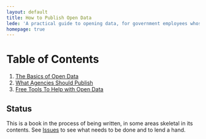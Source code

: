 ```yaml
---
layout: default
title: How to Publish Open Data
lede: 'A practical guide to opening data, for government employees whose job it is to make that happen.'
homepage: true
---
```


# Table of Contents

1. [The Basics of Open Data](basics/)
1. [What Agencies Should Publish](agencies/)
1. [Free Tools To Help with Open Data](foss/)

## Status

This is a book in the process of being written, in some areas skeletal in its contents. See [Issues](https://github.com/USODI/How-To/issues) to see what needs to be done and to lend a hand.
